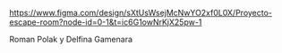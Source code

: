 https://www.figma.com/design/sXtUsWsejMcNwYO2xf0L0X/Proyecto-escape-room?node-id=0-1&t=ic6G1owNrKjX25pw-1 

Roman Polak y Delfina Gamenara
